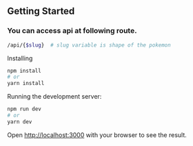 
## Getting Started
### You can access api at following route. 
```bash
/api/{$slug}  # slug variable is shape of the pokemon
```
Installing 
```bash
npm install 
# or
yarn install
```
Running the development server:

```bash
npm run dev
# or
yarn dev
```

Open [http://localhost:3000](http://localhost:3000) with your browser to see the result.

